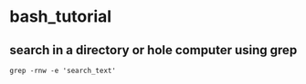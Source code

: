 # bash_tutorial
search in a directory or hole computer using grep
-------------------------------------------------
```
grep -rnw -e 'search_text'
```
